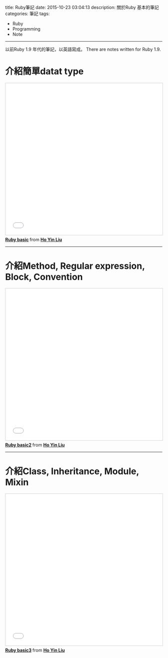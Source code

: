 title: Ruby筆記
date: 2015-10-23 03:04:13
description: 關於Ruby 基本的筆記
categories: 筆記
tags:
- Ruby
- Programming
- Note
---

以前Ruby 1.9 年代的筆記，以英語寫成。
There are notes written for Ruby 1.9.

# 介紹簡單datat type
<iframe src="//www.slideshare.net/slideshow/embed_code/key/kRWQD30OFbHLRN" width="595" height="485" frameborder="0" marginwidth="0" marginheight="0" scrolling="no" style="border:1px solid #CCC; border-width:1px; margin-bottom:5px; max-width: 100%;" allowfullscreen> </iframe> <div style="margin-bottom:5px"> <strong> <a href="//www.slideshare.net/HugeJ/ruby-basic-54277284" title="Ruby basic" target="_blank">Ruby basic</a> </strong> from <strong><a href="//www.slideshare.net/HugeJ" target="_blank">Ho Yin Liu</a></strong> </div>

-----

# 介紹Method, Regular expression, Block, Convention
<iframe src="//www.slideshare.net/slideshow/embed_code/key/aY0QKwGS9Nv2V2" width="595" height="485" frameborder="0" marginwidth="0" marginheight="0" scrolling="no" style="border:1px solid #CCC; border-width:1px; margin-bottom:5px; max-width: 100%;" allowfullscreen> </iframe> <div style="margin-bottom:5px"> <strong> <a href="//www.slideshare.net/HugeJ/ruby-basic2-54277754" title="Ruby basic2" target="_blank">Ruby basic2</a> </strong> from <strong><a href="//www.slideshare.net/HugeJ" target="_blank">Ho Yin Liu</a></strong> </div>

-----

# 介紹Class, Inheritance, Module, Mixin
<iframe src="//www.slideshare.net/slideshow/embed_code/key/tQE7jBdXYVHMpF" width="595" height="485" frameborder="0" marginwidth="0" marginheight="0" scrolling="no" style="border:1px solid #CCC; border-width:1px; margin-bottom:5px; max-width: 100%;" allowfullscreen> </iframe> <div style="margin-bottom:5px"> <strong> <a href="//www.slideshare.net/HugeJ/ruby-basic3" title="Ruby basic3" target="_blank">Ruby basic3</a> </strong> from <strong><a href="//www.slideshare.net/HugeJ" target="_blank">Ho Yin Liu</a></strong> </div>